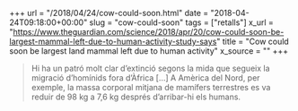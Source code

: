 +++
url = "/2018/04/24/cow-could-soon.html"
date = "2018-04-24T09:18:00+00:00"
slug = "cow-could-soon"
tags = ["retalls"]
x_url = "https://www.theguardian.com/science/2018/apr/20/cow-could-soon-be-largest-mammal-left-due-to-human-activity-study-says"
title = "Cow could soon be largest land mammal left due to human activity"
x_source = ""
+++


> Hi ha un patró molt clar d’extinció segons la mida que segueix la migració d’homínids fora d’Àfrica […] A Amèrica del Nord, per exemple, la massa corporal mitjana de mamífers terrestres es va reduir de 98 kg a 7,6 kg després d’arribar-hi els humans.

